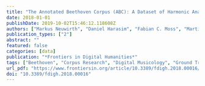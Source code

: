 ```yaml
---
title: "The Annotated Beethoven Corpus (ABC): A Dataset of Harmonic Analyses of All Beethoven String Quartets"
date: 2018-01-01
publishDate: 2019-10-02T15:46:12.118608Z
authors: ["Markus Neuwirth", "Daniel Harasim", "Fabian C. Moss", "Martin Rohrmeier"]
publication_types: ["2"]
abstract: ""
featured: false
categories: [data]
publication: "*Frontiers in Digital Humanities*"
tags: ["Beethoven", "Corpus Research", "Digital Musicology", "Ground Truth", "Harmony", "Music", "Symbolic Music data"]
url_pdf: "https://www.frontiersin.org/article/10.3389/fdigh.2018.00016/full"
doi: "10.3389/fdigh.2018.00016"
---
```

